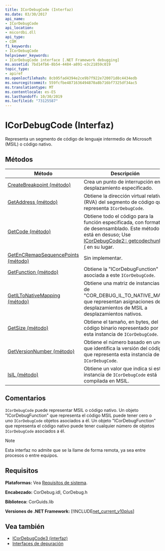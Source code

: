 ```yaml
---
title: ICorDebugCode (Interfaz)
ms.date: 03/30/2017
api_name:
- ICorDebugCode
api_location:
- mscordbi.dll
api_type:
- COM
f1_keywords:
- ICorDebugCode
helpviewer_keywords:
- ICorDebugCode interface [.NET Framework debugging]
ms.assetid: 7bd14fb6-8b54-4484-a891-e3c21859c019
topic_type:
- apiref
ms.openlocfilehash: 8cb95fad4394e2ce9b7f922e720071d8c4434edb
ms.sourcegitcommit: 559fcfbe4871636494870a8b716bf7325df34ac5
ms.translationtype: MT
ms.contentlocale: es-ES
ms.lasthandoff: 10/30/2019
ms.locfileid: "73125587"
---
```

# <a name="icordebugcode-interface"></a>ICorDebugCode (Interfaz)

Representa un segmento de código de lenguaje intermedio de Microsoft (MSIL) o código nativo.  
  
## <a name="methods"></a>Métodos  
  
|Método|Descripción|  
|------------|-----------------|  
|[CreateBreakpoint (método)](../../../../docs/framework/unmanaged-api/debugging/icordebugcode-createbreakpoint-method.md)|Crea un punto de interrupción en el desplazamiento especificado.|  
|[GetAddress (método)](../../../../docs/framework/unmanaged-api/debugging/icordebugcode-getaddress-method.md)|Obtiene la dirección virtual relativa (RVA) del segmento de código que representa `ICorDebugCode`.|  
|[GetCode (método)](../../../../docs/framework/unmanaged-api/debugging/icordebugcode-getcode-method.md)|Obtiene todo el código para la función especificada, con formato de desensamblado. Este método está en desuso; Use [ICorDebugCode2:: getcodechunks (](../../../../docs/framework/unmanaged-api/debugging/icordebugcode2-getcodechunks-method.md) en su lugar.|  
|[GetEnCRemapSequencePoints (método)](../../../../docs/framework/unmanaged-api/debugging/icordebugcode-getencremapsequencepoints-method.md)|Sin implementar.|  
|[GetFunction (método)](../../../../docs/framework/unmanaged-api/debugging/icordebugcode-getfunction-method.md)|Obtiene la "ICorDebugFunction" asociada a este `ICorDebugCode`.|  
|[GetILToNativeMapping (método)](../../../../docs/framework/unmanaged-api/debugging/icordebugcode-getiltonativemapping-method.md)|Obtiene una matriz de instancias de "COR_DEBUG_IL_TO_NATIVE_MAP" que representan asignaciones de desplazamientos de MSIL a desplazamientos nativos.|  
|[GetSize (método)](../../../../docs/framework/unmanaged-api/debugging/icordebugcode-getsize-method.md)|Obtiene el tamaño, en bytes, del código binario representado por esta instancia de `ICorDebugCode`.|  
|[GetVersionNumber (método)](../../../../docs/framework/unmanaged-api/debugging/icordebugcode-getversionnumber-method.md)|Obtiene el número basado en uno que identifica la versión del código que representa esta instancia de `ICorDebugCode`.|  
|[IsIL (método)](../../../../docs/framework/unmanaged-api/debugging/icordebugcode-isil-method.md)|Obtiene un valor que indica si esta instancia de `ICorDebugCode` está compilada en MSIL.|  
  
## <a name="remarks"></a>Comentarios  
 `ICorDebugCode` puede representar MSIL o código nativo. Un objeto "ICorDebugFunction" que representa el código MSIL puede tener cero o uno `ICorDebugCode` objetos asociados a él. Un objeto "ICorDebugFunction" que representa el código nativo puede tener cualquier número de objetos `ICorDebugCode` asociados a él.  
  
> [!NOTE]
> Esta interfaz no admite que se la llame de forma remota, ya sea entre procesos o entre equipos.  
  
## <a name="requirements"></a>Requisitos  
 **Plataformas:** Vea [Requisitos de sistema](../../../../docs/framework/get-started/system-requirements.md).  
  
 **Encabezado:** CorDebug.idl, CorDebug.h  
  
 **Biblioteca:** CorGuids.lib  
  
 **Versiones de .NET Framework:** [!INCLUDE[net_current_v10plus](../../../../includes/net-current-v10plus-md.md)]  
  
## <a name="see-also"></a>Vea también

- [ICorDebugCode3 (interfaz)](../../../../docs/framework/unmanaged-api/debugging/icordebugcode3-interface.md)
- [Interfaces de depuración](../../../../docs/framework/unmanaged-api/debugging/debugging-interfaces.md)
